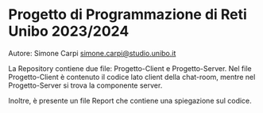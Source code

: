 # Progetto di Programmazione di Reti Unibo 2023/2024
Autore: Simone Carpi simone.carpi@studio.unibo.it

La Repository contiene due file: Progetto-Client e Progetto-Server.
Nel file Progetto-Client è contenuto il codice lato client della chat-room,
mentre nel Progetto-Server si trova la componente server.

Inoltre, è presente un file Report che contiene una spiegazione sul codice. 
